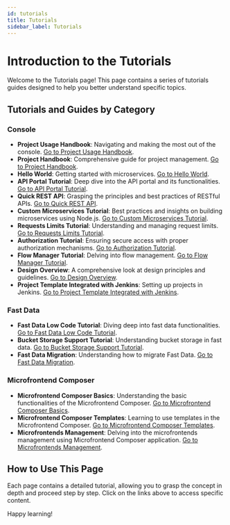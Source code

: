 ```yaml
---
id: tutorials
title: Tutorials
sidebar_label: Tutorials
---
```


# Introduction to the Tutorials

Welcome to the Tutorials page! This page contains a series of tutorials guides designed to help you better understand specific topics.

## Tutorials and Guides by Category

### **Console**
- **Project Usage Handbook**: Navigating and making the most out of the console. [Go to Project Usage Handbook](/getting-started/handbooks/project/usage.md).
- **Project Handbook**: Comprehensive guide for project management. [Go to Project Handbook](/getting-started/handbooks/project/manage.md).
- **Hello World**: Getting started with microservices. [Go to Hello World](/getting-started/tutorials/microservice-hello-world.mdx).
- **API Portal Tutorial**: Deep dive into the API portal and its functionalities. [Go to API Portal Tutorial](/getting-started/tutorials/api-portal.mdx).
- **Quick REST API**: Grasping the principles and best practices of RESTful APIs. [Go to Quick REST API](/getting-started/tutorials/rest-api-for-crud-on-data.mdx).
- **Custom Microservices Tutorial**: Best practices and insights on building microservices using Node.js. [Go to Custom Microservices Tutorial](/getting-started/tutorials/create-a-custom-microservice.mdx).
- **Requests Limits Tutorial**: Understanding and managing request limits. [Go to Requests Limits Tutorial](/getting-started/tutorials/set-requests-limits-of-a-microservice.mdx).
- **Authorization Tutorial**: Ensuring secure access with proper authorization mechanisms. [Go to Authorization Tutorial](/getting-started/tutorials/protect-your-endpoints-with-policies.mdx).
- **Flow Manager Tutorial**: Delving into flow management. [Go to Flow Manager Tutorial](/getting-started/tutorials/flow-manager.md).
- **Design Overview**: A comprehensive look at design principles and guidelines. [Go to Design Overview](/getting-started/tutorials/design-overview.md).
- **Project Template Integrated with Jenkins**: Setting up projects in Jenkins. [Go to Project Template Integrated with Jenkins](/getting-started/tutorials/project-template-integrated-with-jenkins.md).


### **Fast Data**
- **Fast Data Low Code Tutorial**: Diving deep into fast data functionalities. [Go to Fast Data Low Code Tutorial](/getting-started/tutorials/fast-data/low-code.mdx).
- **Bucket Storage Support Tutorial**: Understanding bucket storage in fast data. [Go to Bucket Storage Support Tutorial](/getting-started/tutorials/fast-data/bucket-storage-support.mdx).
- **Fast Data Migration**: Understanding how to migrate Fast Data. [Go to Fast Data Migration](/getting-started/tutorials/fast-data/migration.md).



### **Microfrontend Composer**
- **Microfrontend Composer Basics**: Understanding the basic functionalities of the Microfrontend Composer. [Go to Microfrontend Composer Basics](/getting-started/tutorials/microfrontend-composer/basics.mdx).
- **Microfrontend Composer Templates**: Learning to use templates in the Microfrontend Composer. [Go to Microfrontend Composer Templates](/getting-started/tutorials/microfrontend-composer/templates.mdx).
- **Microfrontends Management**: Delving into the microfrontends management using Microfrontend Composer application. [Go to Microfrontends Management](/getting-started/tutorials/microfrontend-composer/microfrontends.mdx).

## How to Use This Page

Each page contains a detailed tutorial, allowing you to grasp the concept in depth and proceed step by step. Click on the links above to access specific content.

Happy learning!

